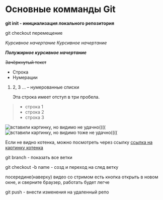 # Основные комманды Git

**git init - инициализация локального репозитория**

git checkout перемещение 

*Курсивное начертание*
 _Курсивное начертание_

***Полужирное курсивное начертание***

~~Зачёркнутый текст~~

* Строка
* Нумерации

1. 2, 3 … – нумерованные списки


   Эта строка имеет отступ в три пробела.

> * строка 1
> * строка 2
> * строка 3

![вставили картинку, но видимо не удачно((((](C:/Users/1/Desktop/gitt/28.09/kat.jpg)
<image src="https://www.google.com/url?sa=i&url=https%3A%2F%2Fru.wikipedia.org%2Fwiki%2F%25D0%259A%25D0%25BE%25D1%2582%25D1%2591%25D0%25BD%25D0%25BE%25D0%25BA&psig=AOvVaw0ebJyowC_N8UAQR4idsrSG&ust=1696000484852000&source=images&cd=vfe&ved=0CBEQjRxqFwoTCOjHgKbMzYEDFQAAAAAdAAAAABAE" alt="вставили картинку, но видимо тоже не удачно((((">

Если не видно котенка, можно посмотреть через ссылку [ссылка на картинку котенка](https://ru.wikipedia.org/wiki/%D0%9A%D0%BE%D1%82%D1%91%D0%BD%D0%BE%D0%BA#/media/%D0%A4%D0%B0%D0%B9%D0%BB:1-month-old_kittens_32.jpg)

git branch - показать все ветки

git checkout -b name - созд и переход на след ветку

посередине(наверху) видео со стримом есть кнопка открыть в новом окне, и сверните браузер, работать будет легче

git push - внести изменения на удаленный репо
